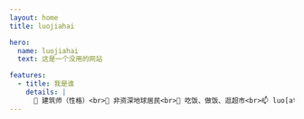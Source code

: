 ```yaml
---
layout: home
title: luojiahai

hero:
  name: luojiahai
  text: 这是一个没用的网站

features:
  - title: 我是谁
    details: |
      🤗 建筑师（性格）<br>🔭 非资深地球居民<br>🌱 吃饭、做饭、逛超市<br>📫 luo[at]jiahai.co
---
```

